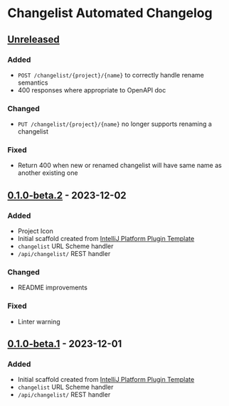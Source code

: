 <!-- Keep a Changelog guide -> https://keepachangelog.com -->

# Changelist Automated Changelog

## [Unreleased]

### Added

- `POST /changelist/{project}/{name}` to correctly handle rename semantics
- 400 responses where appropriate to OpenAPI doc

### Changed

- `PUT /changelist/{project}/{name}` no longer supports renaming a changelist

### Fixed

- Return 400 when new or renamed changelist will have same name as another existing one

## [0.1.0-beta.2] - 2023-12-02

### Added

- Project Icon
- Initial scaffold created from [IntelliJ Platform Plugin Template](https://github.com/JetBrains/intellij-platform-plugin-template)
- `changelist` URL Scheme handler
- `/api/changelist/` REST handler

### Changed

- README improvements

### Fixed

- Linter warning

## [0.1.0-beta.1] - 2023-12-01

### Added

- Initial scaffold created from [IntelliJ Platform Plugin Template](https://github.com/JetBrains/intellij-platform-plugin-template)
- `changelist` URL Scheme handler
- `/api/changelist/` REST handler

[Unreleased]: https://github.com/sblundy/changelist-protocol/compare/v0.1.0-beta.2...HEAD
[0.1.0-beta.1]: https://github.com/sblundy/changelist-protocol/commits/v0.1.0-beta.1
[0.1.0-beta.2]: https://github.com/sblundy/changelist-protocol/compare/v0.1.0-beta.1...v0.1.0-beta.2
